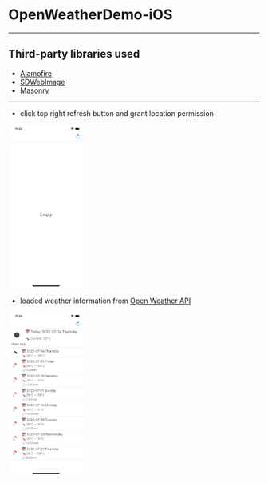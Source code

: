 # OpenWeatherDemo-iOS
------

## Third-party libraries used
- [Alamofire](https://github.com/Alamofire/Alamofire)
- [SDWebImage](https://github.com/SDWebImage/SDWebImage)
- [Masonry](https://github.com/SnapKit/Masonry)

-------
- click top right refresh button and grant location permission
<img src="ScreenShots/Simulator Screen Shot - iPhone 11 Pro Max - 2022-07-14 at 23.24.33.png" width = "30%" />

- loaded weather information from [Open Weather API](https://openweathermap.org/)
<img src="ScreenShots/Simulator Screen Shot - iPhone 11 Pro Max - 2022-07-14 at 23.24.55.png" width = "30%" />
